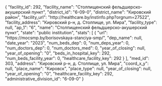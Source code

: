 {
    "facility_id": 292,
    "facility_name": "Столпищенский фельдшерско-акушерский пункт",
    "district_id": "6-09-0",
    "district_name": "Кировский район",
    "facility_url": "http:\/\/healthcare.by\/instinfo.php?orgnum=27522",
    "facility_address": "Кировский р-н, д. Столпище, ул. Мира",
    "facility_type": null,
    "ap_1": "6",
    "name": "Столпищенский фельдшерско-акушерский пункт",
    "state": "public institution",
    "stats": [
        {
            "url": "https:\/\/mocsmp.by\/borisovskaya-stanciya-smp\/",
            "dep_name": null,
            "date_year": "2023",
            "num_beds_dep": 0,
            "num_deps_year": 0,
            "num_doctors_dep": 0,
            "num_doctors_med": 0,
            "year_of_closing": null,
            "year_of_opening": "0",
            "beds_in_hospital_key": 292,
            "num_beds_facility_year": 0,
            "healthcare_facility_key": 292
        }
    ],
    "med_id": 303,
    "address": "Кировский р-н, д. Столпище, ул. Мира",
    "coord_x_y": null,
    "place_name": "Кировск",
    "place_type": null,
    "year_of_closing": null,
    "year_of_opening": "0",
    "healthcare_facility_key": 292,
    "administrative_division_id": "6-09-0"
}